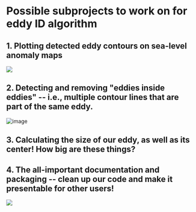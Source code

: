 # Possible subprojects to work on for eddy ID algorithm


## 1. Plotting detected eddy contours on sea-level anomaly maps
![](https://raw.githubusercontent.com/amnh/BridgeUP-STEM-Oceans-Six/master/photos/SLA_with_contours.png?token=AmUbDnSOQ0VJNj8F7JVAFOKbDs_HY-xsks5cv3BvwA%3D%3D)

## 2. Detecting and removing "eddies inside eddies" -- i.e., multiple contour lines that are part of the same eddy.

![image](https://raw.githubusercontent.com/amnh/BridgeUP-STEM-Oceans-Six/master/photos/contours_inside_contours.png?token=AmUbDpu2lvvvyrlJhKcnydhKzd712E0wks5cv2_6wA%3D%3D)

## 3. Calculating the size of our eddy, as well as its center! How big are these things?


## 4. The all-important documentation and packaging -- clean up our code and make it presentable for other users! 
![](http://www.quickmeme.com/img/d3/d36ad81bae0a8d69cd91f81065d8b0a19d9dfc1b63753093992282d6aa8b35dd.jpg)
